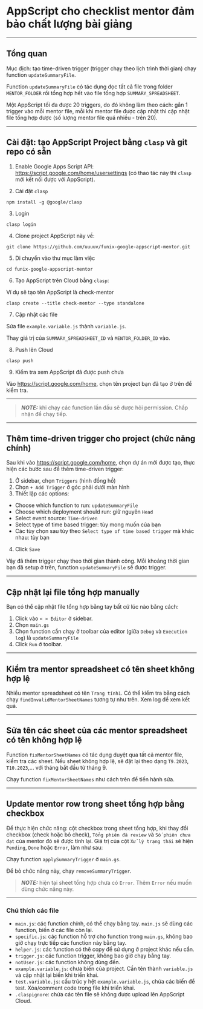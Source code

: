 # AppScript cho checklist mentor đảm bảo chất lượng bài giảng

---

## Tổng quan

Mục địch: tạo time-driven trigger (trigger chạy theo lịch trình thời gian) chạy function `updateSummaryFile`.

Function `updateSummaryFile` có tác dụng đọc tất cả file trong folder `MENTOR_FOLDER` rồi tổng hợp hết vào file tổng hợp `SUMMARY_SPREADSHEET`.

Một AppScript tối đa được 20 triggers, do đó không làm theo cách: gắn 1 trigger vào mỗi mentor file, mỗi khi mentor file được cập nhật thì cập nhật file tổng hợp được (số lượng mentor file quá nhiều - trên 20).

---

## Cài đặt: tạo AppScript Project bằng `clasp` và git repo có sẵn

1. Enable Google Apps Script API: https://script.google.com/home/usersettings (có thao tác này thì `clasp` mới kết nối được với AppScript).

2. Cài đặt `clasp`

```shell copy
npm install -g @google/clasp
```

3. Login

```shell copy
clasp login
```

4. Clone project AppScript này về:

```shell copy
git clone https://github.com/uuuuv/funix-google-appscript-mentor.git
```

5. Di chuyển vào thư mục làm việc

```shell copy
cd funix-google-appscript-mentor
```

6. Tạo AppScript trên Cloud bằng `clasp`:

Ví dụ sẽ tạo tên AppScript là check-mentor

```shell copy
clasp create --title check-mentor --type standalone
```

7. Cập nhật các file

Sửa file `example.variable.js` thành `variable.js`.

Thay giá trị của `SUMMARY_SPREADSHEET_ID` và `MENTOR_FOLDER_ID` vào.

8. Push lên Cloud

```shell copy
clasp push
```

9. Kiểm tra xem AppScript đã được push chưa

Vào https://script.google.com/home, chọn tên project bạn đã tạo ở trên để kiểm tra.

---

> **_NOTE:_** khi chạy các function lần đầu sẽ được hỏi permission. Chấp nhận để chạy tiếp.

---

## Thêm time-driven trigger cho project (chức năng chính)

Sau khi vào https://script.google.com/home, chọn dự án mới được tạo, thực hiện các bước sau để thêm time-driven trigger:

1. Ở sidebar, chọn `Triggers` (hình đồng hồ)
2. Chọn `+ Add Trigger` ở góc phải dưới màn hình
3. Thiết lập các options:

- Choose which function to run: `updateSummaryFile`
- Choose which deployment should run: giữ nguyên `Head`
- Select event source: `Time-driven`
- Select type of time based trigger: tùy mong muốn của bạn
- Các tùy chọn sau tùy theo `Select type of time based trigger` mà khác nhau: tùy bạn

4. Click `Save`

Vậy đã thêm trigger chạy theo thời gian thành công. Mỗi khoảng thời gian bạn đã setup ở trên, function `updateSummaryFile` sẽ được trigger.

---

## Cập nhật lại file tổng hợp manually

Bạn có thể cập nhật file tổng hợp bằng tay bất cứ lúc nào bằng cách:

1. Click vào `< > Editor` ở sidebar.
2. Chọn `main.gs`
3. Chọn function cần chạy ở toolbar của editor (giữa `Debug` và `Execution log`) là `updateSummaryFile`
4. Click `Run` ở toolbar.

---

## Kiểm tra mentor spreadsheet có tên sheet không hợp lệ

Nhiều mentor spreadsheet có tên `Trang tính1`. Có thể kiểm tra bằng cách chạy `findInvalidMentorSheetNames` tương tự như trên. Xem log để xem kết quả.

---

## Sửa tên các sheet của các mentor spreadsheet có tên không hợp lệ

Function `fixMentorSheetNames` có tác dụng duyệt qua tất cả mentor file, kiểm tra các sheet. Nếu sheet không hợp lệ, sẽ đặt lại theo dạng `T9.2023`, `T10.2023`,... với tháng bắt đầu từ tháng 9.

Chạy function `fixMentorSheetNames` như cách trên để tiến hành sửa.

---

## Update mentor row trong sheet tổng hợp bằng checkbox

Để thực hiện chức năng: cột checkbox trong sheet tổng hợp, khi thay đổi checkbox (check hoặc bỏ check), `Tổng phiên đã review` và `Số phiên chưa đạt` của mentor đó sẽ được tính lại. Giá trị của cột `Xử lý trạng thái` sẽ hiện `Pending`, `Done` hoặc `Error`, làm như sau:

Chạy function `applySummaryTrigger` ở `main.gs`.

Để bỏ chức năng này, chạy `removeSummaryTrigger`.

> **_NOTE:_** hiện tại sheet tổng hợp chưa có `Error`. Thêm `Error` nếu muốn dùng chức năng này.

---

### Chú thích các file

- `main.js`: các function chính, có thể chạy bằng tay. `main.js` sẽ dùng các function, biến ở các file còn lại.
- `specific.js`: các function hỗ trợ cho function trong `main.gs`, không bao giờ chạy trực tiếp các function này bằng tay.
- `helper.js`: các function có thê copy để sử dụng ở project khác nếu cần.
- `trigger.js`: các function trigger, không bao giờ chạy bằng tay.
- `notUser.js`: các function không dùng đến.
- `example.variable.js`: chưa biến của project. Cần tên thành `variable.js` và cập nhật lại biến khi triển khai.
- `test.variable.js`: cấu trúc y hệt `example.variable.js`, chứa các biến để test. Xóa/comment code trong file khi triển khai.
- `.claspignore`: chứa các tên file sẽ không được upload lên AppScript Cloud.
